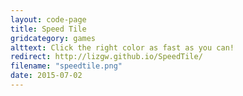```yaml
---
layout: code-page
title: Speed Tile
gridcategory: games
alttext: Click the right color as fast as you can!
redirect: http://lizgw.github.io/SpeedTile/
filename: "speedtile.png"
date: 2015-07-02
---
```

